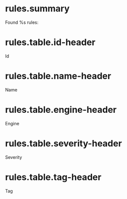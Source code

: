 # rules.summary

Found %s rules:

# rules.table.id-header

Id

# rules.table.name-header

Name

# rules.table.engine-header

Engine

# rules.table.severity-header

Severity

# rules.table.tag-header

Tag
